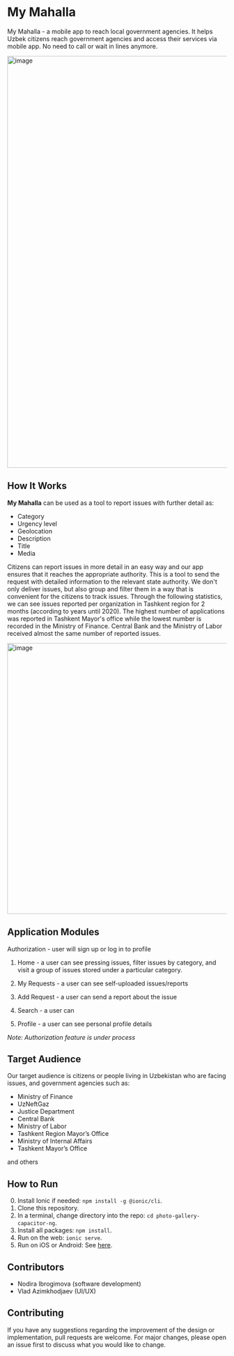 # My Mahalla

My Mahalla - a mobile app to reach local government agencies. It helps Uzbek citizens reach government agencies and access their services via mobile app. No need to call or wait in lines anymore.

<img width="946" alt="image" src="https://user-images.githubusercontent.com/11291840/97619555-2cfeec80-1a42-11eb-8ae9-5e23bb41f766.png">


## How It Works

**My Mahalla** can be used as a tool to report issues with further detail as:
- Category
- Urgency level
- Geolocation
- Description
- Title
- Media


Citizens can report issues in more detail in an easy way and our app ensures that it reaches the appropriate authority.
This is a tool to send the request with detailed information to the relevant state authority.
We don't only deliver issues, but also group and filter them in a way that is convenient for the citizens to track issues.
Through the following statistics, we can see issues reported per organization in Tashkent region for 2 months (according to years until 2020). The highest number of applications was reported in Tashkent Mayor's office while the lowest number is recorded in the Ministry of Finance. Central Bank and the Ministry of Labor received almost the same number of reported issues.

<img width="622" alt="image" src="https://user-images.githubusercontent.com/11291840/97618323-b1e90680-1a40-11eb-9b32-762c53eccdea.png">


## Application Modules

Authorization - user will sign up or log in to profile

1. Home - a user can see pressing issues, filter issues by category, and visit a group of issues stored under a particular category.

2. My Requests - a user can see self-uploaded issues/reports

3. Add Request - a user can send a report about the issue

4. Search - a user can 

5. Profile - a user can see personal profile details

*Note: Authorization feature is under process*

## Target Audience

Our target audience is citizens or people living in Uzbekistan who are facing issues, and government agencies such as:
- Ministry of Finance 
- UzNeftGaz
- Justice Department
- Central Bank
- Ministry of Labor
- Tashkent Region Mayor’s Office
- Ministry of Internal Affairs
- Tashkent Mayor’s Office

and others


## How to Run

0) Install Ionic if needed: `npm install -g @ionic/cli`.
1) Clone this repository.
2) In a terminal, change directory into the repo: `cd photo-gallery-capacitor-ng`.
3) Install all packages: `npm install`.
4) Run on the web: `ionic serve`.
5) Run on iOS or Android: See [here](https://ionicframework.com/docs/building/running).

## Contributors
- Nodira Ibrogimova (software development)
- Vlad Azimkhodjaev (UI/UX)

## Contributing

If you have any suggestions regarding the improvement of the design or implementation, pull requests are welcome. For major changes, please open an issue first to discuss what you would like to change.

